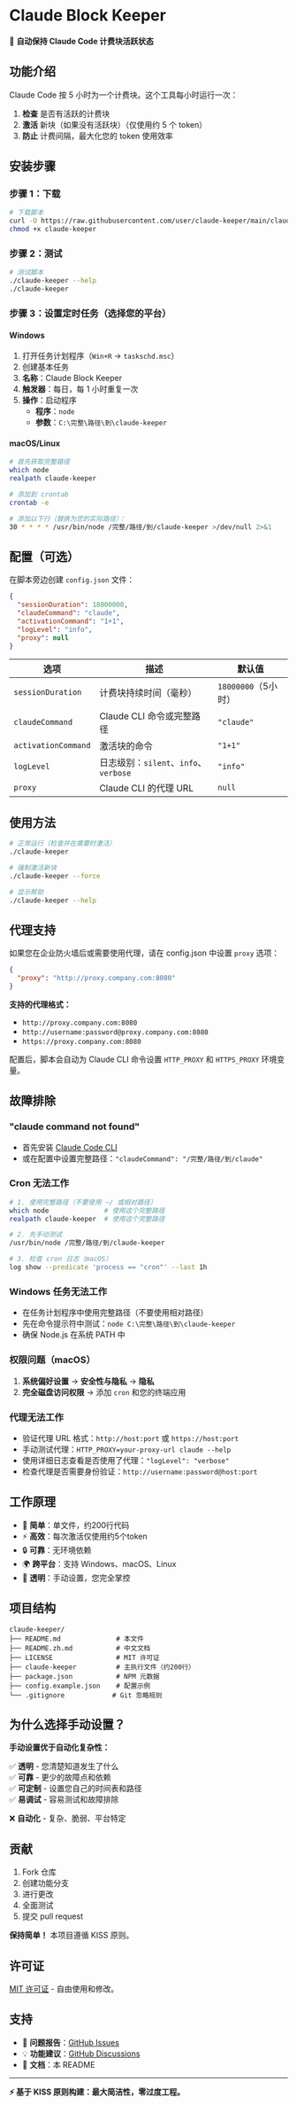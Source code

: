 # Claude Block Keeper

🤖 **自动保持 Claude Code 计费块活跃状态**

## 功能介绍

Claude Code 按 5 小时为一个计费块。这个工具每小时运行一次：
1. **检查** 是否有活跃的计费块
2. **激活** 新块（如果没有活跃块）（仅使用约 5 个 token）
3. **防止** 计费间隔，最大化您的 token 使用效率

## 安装步骤

### 步骤 1：下载
```bash
# 下载脚本
curl -O https://raw.githubusercontent.com/user/claude-keeper/main/claude-keeper
chmod +x claude-keeper
```

### 步骤 2：测试
```bash
# 测试脚本
./claude-keeper --help
./claude-keeper
```

### 步骤 3：设置定时任务（选择您的平台）

#### **Windows**
1. 打开任务计划程序（`Win+R` → `taskschd.msc`）
2. 创建基本任务
3. **名称**：Claude Block Keeper
4. **触发器**：每日，每 1 小时重复一次
5. **操作**：启动程序
   - **程序**：`node`
   - **参数**：`C:\完整\路径\到\claude-keeper`

#### **macOS/Linux**
```bash
# 首先获取完整路径
which node
realpath claude-keeper

# 添加到 crontab
crontab -e

# 添加以下行（替换为您的实际路径）：
30 * * * * /usr/bin/node /完整/路径/到/claude-keeper >/dev/null 2>&1
```

## 配置（可选）

在脚本旁边创建 `config.json` 文件：

```json
{
  "sessionDuration": 18000000,
  "claudeCommand": "claude",
  "activationCommand": "1+1",
  "logLevel": "info",
  "proxy": null
}
```

| 选项 | 描述 | 默认值 |
|------|------|--------|
| `sessionDuration` | 计费块持续时间（毫秒） | `18000000`（5小时） |
| `claudeCommand` | Claude CLI 命令或完整路径 | `"claude"` |
| `activationCommand` | 激活块的命令 | `"1+1"` |
| `logLevel` | 日志级别：`silent`、`info`、`verbose` | `"info"` |
| `proxy` | Claude CLI 的代理 URL | `null` |

## 使用方法

```bash
# 正常运行（检查并在需要时激活）
./claude-keeper

# 强制激活新块
./claude-keeper --force

# 显示帮助
./claude-keeper --help
```

## 代理支持

如果您在企业防火墙后或需要使用代理，请在 config.json 中设置 `proxy` 选项：

```json
{
  "proxy": "http://proxy.company.com:8080"
}
```

**支持的代理格式：**
- `http://proxy.company.com:8080`
- `http://username:password@proxy.company.com:8080`  
- `https://proxy.company.com:8080`

配置后，脚本会自动为 Claude CLI 命令设置 `HTTP_PROXY` 和 `HTTPS_PROXY` 环境变量。

## 故障排除

### **"claude command not found"**
- 首先安装 [Claude Code CLI](https://docs.anthropic.com/en/docs/claude-code)
- 或在配置中设置完整路径：`"claudeCommand": "/完整/路径/到/claude"`

### **Cron 无法工作**
```bash
# 1. 使用完整路径（不要使用 ~/ 或相对路径）
which node              # 使用这个完整路径
realpath claude-keeper  # 使用这个完整路径

# 2. 先手动测试
/usr/bin/node /完整/路径/到/claude-keeper

# 3. 检查 cron 日志（macOS）
log show --predicate 'process == "cron"' --last 1h
```

### **Windows 任务无法工作**
- 在任务计划程序中使用完整路径（不要使用相对路径）
- 先在命令提示符中测试：`node C:\完整\路径\到\claude-keeper`
- 确保 Node.js 在系统 PATH 中

### **权限问题（macOS）**
1. **系统偏好设置** → **安全性与隐私** → **隐私**
2. **完全磁盘访问权限** → 添加 `cron` 和您的终端应用

### **代理无法工作**
- 验证代理 URL 格式：`http://host:port` 或 `https://host:port`
- 手动测试代理：`HTTP_PROXY=your-proxy-url claude --help`
- 使用详细日志查看是否使用了代理：`"logLevel": "verbose"`
- 检查代理是否需要身份验证：`http://username:password@host:port`

## 工作原理

- 🚀 **简单**：单文件，约200行代码
- ⚡ **高效**：每次激活仅使用约5个token
- 🔒 **可靠**：无环境依赖
- 🌍 **跨平台**：支持 Windows、macOS、Linux
- 📖 **透明**：手动设置，您完全掌控

## 项目结构

```
claude-keeper/
├── README.md              # 本文件
├── README.zh.md           # 中文文档
├── LICENSE                # MIT 许可证
├── claude-keeper          # 主执行文件（约200行）
├── package.json           # NPM 元数据
├── config.example.json    # 配置示例
└── .gitignore            # Git 忽略规则
```

## 为什么选择手动设置？

**手动设置优于自动化复杂性：**

✅ **透明** - 您清楚知道发生了什么  
✅ **可靠** - 更少的故障点和依赖  
✅ **可定制** - 设置您自己的时间表和路径  
✅ **易调试** - 容易测试和故障排除  

❌ **自动化** - 复杂、脆弱、平台特定  

## 贡献

1. Fork 仓库
2. 创建功能分支
3. 进行更改
4. 全面测试
5. 提交 pull request

**保持简单！** 本项目遵循 KISS 原则。

## 许可证

[MIT 许可证](LICENSE) - 自由使用和修改。

## 支持

- 🐛 **问题报告**：[GitHub Issues](https://github.com/user/claude-keeper/issues)
- 💡 **功能建议**：[GitHub Discussions](https://github.com/user/claude-keeper/discussions)
- 📖 **文档**：本 README

---

**⚡ 基于 KISS 原则构建：最大简洁性，零过度工程。**